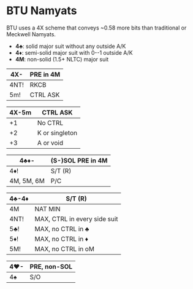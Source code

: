 # BTU Namyats

BTU uses a 4X scheme that conveys ~0.58 more bits than traditional or Meckwell
Namyats.

- **4♣**: solid major suit without any outside A/K
- **4♦**: semi-solid major suit with 0--1 outside A/K
- **4M**: non-solid (1.5+ NLTC) major suit

| 4X-  | PRE in 4M |
|------|-----------|
| 4NT! | RKCB      |
| 5m!  | CTRL ASK  |

| 4X-5m | CTRL ASK |
|-------|----------|
| +1    | No CTRL
| +2    | K or singleton
| +3    | A or void

| 4♣♦-       | (S-)SOL PRE in 4M |
|------------|-------------------|
| 4♦!        | S/T (R)           |
| 4M, 5M, 6M | P/C               |

| 4♣-4♦ | S/T (R) |
|-------|---------|
| 4M    | NAT MIN
| 4NT!  | MAX, CTRL in every side suit
| 5♣!   | MAX, no CTRL in ♣
| 5♦!   | MAX, no CTRL in ♦
| 5M!   | MAX, no CTRL in oM

| 4♥- | PRE, non-SOL |
|-----|--------------|
| 4♠  | S/O          |
